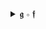 <details>
  <summary>𝖌 ∘ 𝖋</summary>

  The 𝖌 ∘ 𝖋 is read as "g of f", "g after f", "g circle f", "g round f", "g about f", "g composed with f", "g following f", "f then g", or "g on f".

  Hello, I am a _chaotic good_ programmer with an interest in  __simulations__ & __visualization__, __domain-driven design__, __workflow systems__ & __integration patterns__.

  [![Top Langs](https://github-readme-stats.vercel.app/api/top-langs/?username=groundf&langs_count=10&layout=compact&hide=html,css,jupyter%20notebook,batchfile,shell,smarty,dockerfile)](https://github.com/groundf/github-readme-stats)

  > “Make it work, then make it beautiful, then if you really, really have to, make it fast. 90 percent of the time, if you make it beautiful, it will already be fast. So really, just make it beautiful!” — Joe Armstrong (Erlang)

</details>
